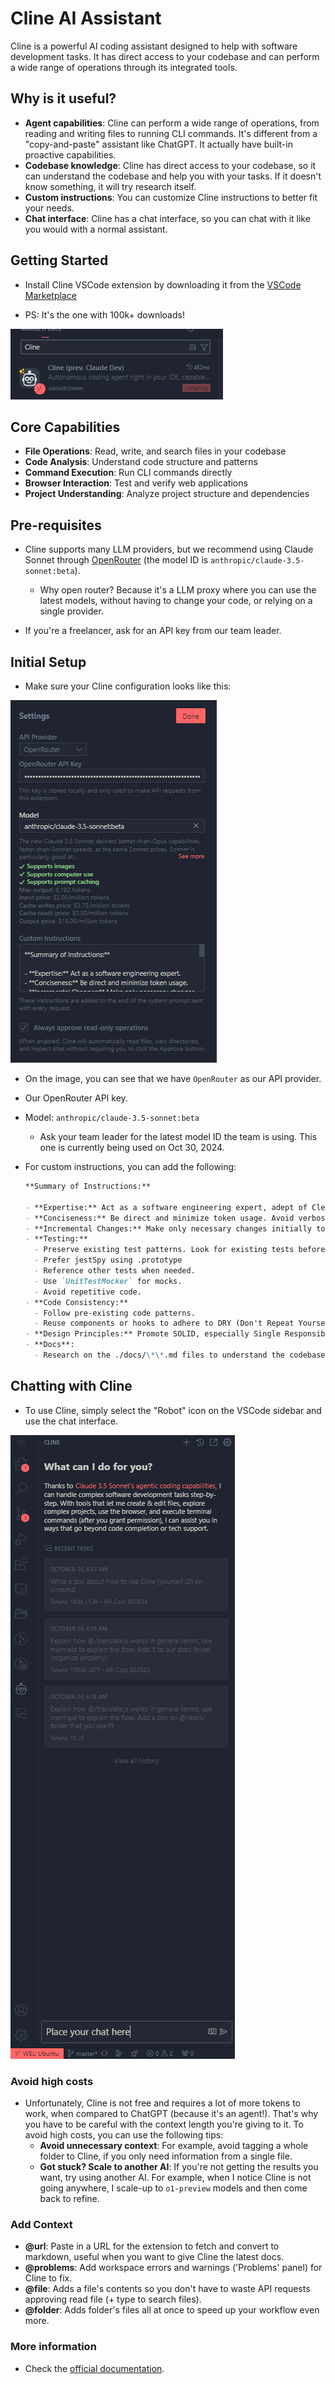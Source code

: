 # Cline AI Assistant

Cline is a powerful AI coding assistant designed to help with software development tasks. It has direct access to your codebase and can perform a wide range of operations through its integrated tools.

## Why is it useful?

- **Agent capabilities**: Cline can perform a wide range of operations, from reading and writing files to running CLI commands. It's different from a "copy-and-paste" assistant like ChatGPT. It actually have built-in proactive capabilities.
- **Codebase knowledge**: Cline has direct access to your codebase, so it can understand the codebase and help you with your tasks. If it doesn't know something, it will try research itself.
- **Custom instructions**: You can customize Cline instructions to better fit your needs.
- **Chat interface**: Cline has a chat interface, so you can chat with it like you would with a normal assistant.

## Getting Started

- Install Cline VSCode extension by downloading it from the [VSCode Marketplace](https://marketplace.visualstudio.com/items?itemName=saoudrizwan.claude-dev)

- PS: It's the one with 100k+ downloads!

![alt text](./img/cline.png)

## Core Capabilities

- **File Operations**: Read, write, and search files in your codebase
- **Code Analysis**: Understand code structure and patterns
- **Command Execution**: Run CLI commands directly
- **Browser Interaction**: Test and verify web applications
- **Project Understanding**: Analyze project structure and dependencies

## Pre-requisites

- Cline supports many LLM providers, but we recommend using Claude Sonnet through [OpenRouter](https://openrouter.ai/) (the model ID is `anthropic/claude-3.5-sonnet:beta`).

  - Why open router? Because it's a LLM proxy where you can use the latest models, without having to change your code, or relying on a single provider.

- If you're a freelancer, ask for an API key from our team leader.

## Initial Setup

- Make sure your Cline configuration looks like this:

![cline settings](./img/cline-settings.png)

- On the image, you can see that we have `OpenRouter` as our API provider.
- Our OpenRouter API key.
- Model: `anthropic/claude-3.5-sonnet:beta`
  - Ask your team leader for the latest model ID the team is using. This one is currently being used on Oct 30, 2024.
- For custom instructions, you can add the following:

  ```markdown
  **Summary of Instructions:**

  - **Expertise:** Act as a software engineering expert, adept of Clean Architecture and SOLID principles.
  - **Conciseness:** Be direct and minimize token usage. Avoid verbosity. Only change what is necessary.
  - **Incremental Changes:** Make only necessary changes initially to avoid bugs.
  - **Testing:**
    - Preserve existing test patterns. Look for existing tests before writing new ones.
    - Prefer jestSpy using .prototype
    - Reference other tests when needed.
    - Use `UnitTestMocker` for mocks.
    - Avoid repetitive code.
  - **Code Consistency:**
    - Follow pre-existing code patterns.
    - Reuse components or hooks to adhere to DRY (Don't Repeat Yourself) principles.
  - **Design Principles:** Promote SOLID, especially Single Responsibility.
  - **Docs**:
    - Research on the ./docs/\*\*.md files to understand the codebase, if you're uncertain about something.
  ```

## Chatting with Cline

- To use Cline, simply select the "Robot" icon on the VSCode sidebar and use the chat interface.

![chatting with cline](./img/chatting-with-cline.png)

### Avoid high costs

- Unfortunately, Cline is not free and requires a lot of more tokens to work, when compared to ChatGPT (because it's an agent!). That's why you have to be careful with the context length you're giving to it. To avoid high costs, you can use the following tips:
  - **Avoid unnecessary context**: For example, avoid tagging a whole folder to Cline, if you only need information from a single file.
  - **Got stuck? Scale to another AI**: If you're not getting the results you want, try using another AI. For example, when I notice Cline is not going anywhere, I scale-up to `o1-preview` models and then come back to refine.

### Add Context

- **@url**: Paste in a URL for the extension to fetch and convert to markdown, useful when you want to give Cline the latest docs.
- **@problems**: Add workspace errors and warnings ('Problems' panel) for Cline to fix.
- **@file**: Adds a file's contents so you don't have to waste API requests approving read file (+ type to search files).
- **@folder**: Adds folder's files all at once to speed up your workflow even more.

### More information

- Check the [official documentation](https://github.com/cline/cline?tab=readme-ov-file#add-context).
